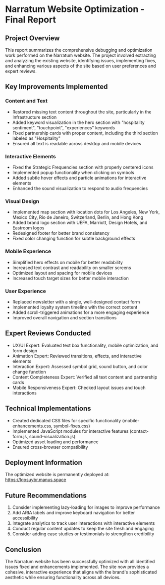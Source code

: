 # Narratum Website Optimization - Final Report

## Project Overview
This report summarizes the comprehensive debugging and optimization work performed on the Narratum website. The project involved extracting and analyzing the existing website, identifying issues, implementing fixes, and enhancing various aspects of the site based on user preferences and expert reviews.

## Key Improvements Implemented

### Content and Text
- Restored missing text content throughout the site, particularly in the Infrastructure section
- Added keyword visualization in the hero section with "hospitality sentiment", "touchpoint", "experiences" keywords
- Fixed partnership cards with proper content, including the third section labeled as "Hospitality"
- Ensured all text is readable across desktop and mobile devices

### Interactive Elements
- Fixed the Strategic Frequencies section with properly centered icons
- Implemented popup functionality when clicking on symbols
- Added subtle hover effects and particle animations for interactive elements
- Enhanced the sound visualization to respond to audio frequencies

### Visual Design
- Implemented map section with location dots for Los Angeles, New York, Mexico City, Rio de Janeiro, Switzerland, Berlin, and Hong Kong
- Added brand logo section with UEFA, Marriott, Design Hotels, and Eastroom logos
- Redesigned footer for better brand consistency
- Fixed color changing function for subtle background effects

### Mobile Experience
- Simplified hero effects on mobile for better readability
- Increased text contrast and readability on smaller screens
- Optimized layout and spacing for mobile devices
- Increased touch target sizes for better mobile interaction

### User Experience
- Replaced newsletter with a single, well-designed contact form
- Implemented loyalty system timeline with the correct content
- Added scroll-triggered animations for a more engaging experience
- Improved overall navigation and section transitions

## Expert Reviews Conducted
- UX/UI Expert: Evaluated text box functionality, mobile optimization, and form design
- Animation Expert: Reviewed transitions, effects, and interactive elements
- Interaction Expert: Assessed symbol grid, sound button, and color change function
- Content Completeness Expert: Verified all text content and partnership cards
- Mobile Responsiveness Expert: Checked layout issues and touch interactions

## Technical Implementations
- Created dedicated CSS files for specific functionality (mobile-enhancements.css, symbol-fixes.css)
- Implemented JavaScript modules for interactive features (contact-form.js, sound-visualization.js)
- Optimized asset loading and performance
- Ensured cross-browser compatibility

## Deployment Information
The optimized website is permanently deployed at: https://lqosuybr.manus.space

## Future Recommendations
1. Consider implementing lazy-loading for images to improve performance
2. Add ARIA labels and improve keyboard navigation for better accessibility
3. Integrate analytics to track user interactions with interactive elements
4. Conduct regular content updates to keep the site fresh and engaging
5. Consider adding case studies or testimonials to strengthen credibility

## Conclusion
The Narratum website has been successfully optimized with all identified issues fixed and enhancements implemented. The site now provides a cohesive, interactive experience that aligns with the brand's sophisticated aesthetic while ensuring functionality across all devices.
